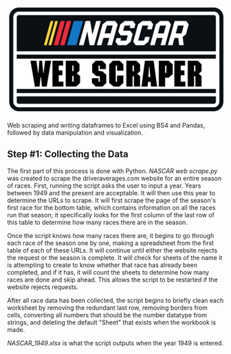 ![alt text](https://github.com/tylercartwright/nascardata/blob/main/web%20scraper.png?raw=true)

Web scraping and writing dataframes to Excel using BS4 and Pandas, followed by data manipulation and visualization.

## Step #1: Collecting the Data
The first part of this process is done with Python. *NASCAR web scrape.py* was created to scrape the driveraverages.com website for an entire season of races. First, running the script asks the user to input a year. Years between 1949 and the present are acceptable. It will then use this year to determine the URLs to scrape. It will first scrape the page of the season's first race for the bottom table, which contains information on all the races run that season; it specifically looks for the first column of the last row of this table to determine how many races there are in the season.

Once the script knows how many races there are, it begins to go through each race of the season one by one, making a spreadsheet from the first table of each of these URLs. It will continue until either the website rejects the request or the season is complete. It will check for sheets of the name it is attempting to create to know whether that race has already been completed, and if it has, it will count the sheets to determine how many races are done and skip ahead. This allows the script to be restarted if the website rejects requests.

After all race data has been collected, the script begins to briefly clean each worksheet by removing the redundant last row, removing borders from cells, converting all numbers that should be the number datatype from strings, and deleting the default "Sheet" that exists when the workbook is made.

*NASCAR_1949.xlsx* is what the script outputs when the year 1949 is entered.
